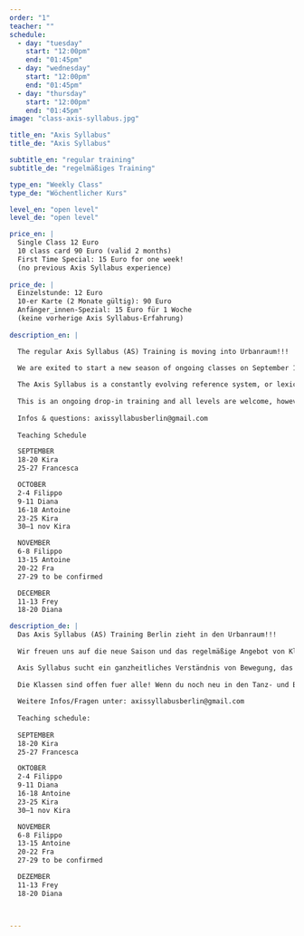 ```yaml
---
order: "1"
teacher: ""
schedule:
  - day: "tuesday"
    start: "12:00pm"
    end: "01:45pm"
  - day: "wednesday"
    start: "12:00pm"
    end: "01:45pm"
  - day: "thursday"
    start: "12:00pm"
    end: "01:45pm"
image: "class-axis-syllabus.jpg"

title_en: "Axis Syllabus"
title_de: "Axis Syllabus"

subtitle_en: "regular training"
subtitle_de: "regelmäßiges Training"

type_en: "Weekly Class"
type_de: "Wöchentlicher Kurs"

level_en: "open level"
level_de: "open level"

price_en: |
  Single Class 12 Euro    
  10 class card 90 Euro (valid 2 months)  
  First Time Special: 15 Euro for one week!  
  (no previous Axis Syllabus experience)  
  
price_de: |
  Einzelstunde: 12 Euro  
  10-er Karte (2 Monate gültig): 90 Euro  
  Anfänger_innen-Spezial: 15 Euro für 1 Woche  
  (keine vorherige Axis Syllabus-Erfahrung)
  
description_en: |

  The regular Axis Syllabus (AS) Training is moving into Urbanraum!!!  
  
  We are exited to start a new season of ongoing classes on September 18th, taught by an international teachers team that share the AS as their common lense to investigate and transmit dance and movement. In addition each teacher brings a diverse backround which allows to enter shared information from different viewpoints and offers various movement emphasis. This provides a continuous and connective yet dynamic training approach.

  The Axis Syllabus is a constantly evolving reference system, or lexicon for the organization and cross-correlation of empirical and scientific findings from the study of human movement. This includes anatomical details, physics, practical applications, research, analysis and transmission. An Axis Syllabus class aims to create a collaborative learning environment and effective space for personal research.  
  
  This is an ongoing drop-in training and all levels are welcome, however if you are a beginner in dance and movement we recommend to be able to commit to a longer period. 
  
  Infos & questions: axissyllabusberlin@gmail.com  
  
  Teaching Schedule  

  SEPTEMBER  
  18-20 Kira  
  25-27 Francesca  

  OCTOBER  
  2-4 Filippo  
  9-11 Diana  
  16-18 Antoine  
  23-25 Kira  
  30–1 nov Kira  

  NOVEMBER  
  6-8 Filippo  
  13-15 Antoine  
  20-22 Fra  
  27-29 to be confirmed  

  DECEMBER  
  11-13 Frey  
  18-20 Diana  

description_de: |
  Das Axis Syllabus (AS) Training Berlin zieht in den Urbanraum!!!  
  
  Wir freuen uns auf die neue Saison und das regelmäßige Angebot von Klassen, die am 18.September starten. Das internationale Team der Kursleiter_innen verbindet AS als gemeinsamer Ansatz zur Bewegungs-, Tanz- und Trainingsforschung und die jahrelange Zusammenarbeit. Zusätzlich bringt jede_r einen vielfältigen Hintergrund und beleuchtet das Tanztraining von verschiedenen Seiten bzw. bietet verschiedene Bewegungsschwerpunkte was für einen abwechslungsreichen aber in sich aufbauenden Trainingsansatz sorgt.  

  Axis Syllabus sucht ein ganzheitliches Verständnis von Bewegung, das auf einer praktischen und spielerischen Erfahrung und einem wissenschaftlichen Diskurs beruht. Dabei setzt AS auf die Erkenntnisse, den Dialog und die kritische und praktische Auseinandersetzung mit wissenschaftlichen Disziplinen wie Anatomie, Biomechanik, Physik und Pädagogik. Eine Axis Syllabus Stunde ermöglicht ein kollaboratives Lernumfeld und einen Ort für die persönliche Recherche.  
  
  Die Klassen sind offen fuer alle! Wenn du noch neu in den Tanz- und Bewegungskünsten bist empfehlen wir über einen laengeren Zeitraum am Training teilzunehmen.  
  
  Weitere Infos/Fragen unter: axissyllabusberlin@gmail.com  
  
  Teaching schedule:
  
  SEPTEMBER  
  18-20 Kira  
  25-27 Francesca  

  OKTOBER  
  2-4 Filippo  
  9-11 Diana  
  16-18 Antoine  
  23-25 Kira  
  30–1 nov Kira  

  NOVEMBER  
  6-8 Filippo  
  13-15 Antoine  
  20-22 Fra  
  27-29 to be confirmed  

  DEZEMBER  
  11-13 Frey  
  18-20 Diana  



---
```

